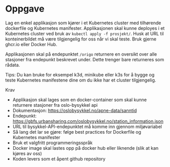 # Oppgave

Lag en enkel applikasjon som kjører i et Kubernetes cluster med tilhørende dockerfile og Kubernetes manifester. Applikasjonen skal kunne deployes i et Kubernetes cluster ved bruk av `kubectl apply -f prosjekt/`. Husk at URL til konteinerbildet må være tilgjengelig for oss når vi skal teste. Bruk gjerne ghcr.io eller Docker Hub. 

Applikasjonen skal på endepunktet `/origo` returnere en oversikt over alle stasjoner fra endepunkt beskrevet under. Dette trenger bare returneres som rådata.

Tips: Du kan bruke for eksempel k3d, minikube eller k3s for å bygge og teste Kubernetes manifestene dine om du ikke har et cluster tilgjengelig.

Krav
* Applikasjon skal lages som en docker-container som skal kunne returnere stasjoner fra oslo-bysykkel api
* Dokumentasjon: https://oslobysykkel.no/apne-data/sanntid
* Endepunkt: https://gbfs.urbansharing.com/oslobysykkel.no/station_information.json
* URL til bysykkel-API-endepunktet må komme inn gjennom miljøvariabel
* Så lang det lar se gjøre: følge best practices for Dockerfile og Kubernetes manifester
* Bruk et valgfritt programmeringsspråk
* Docker image skal lastes opp på docker hub eller liknende (slik at kan kjøres av oss)
* Koden levers som et åpent github repository
